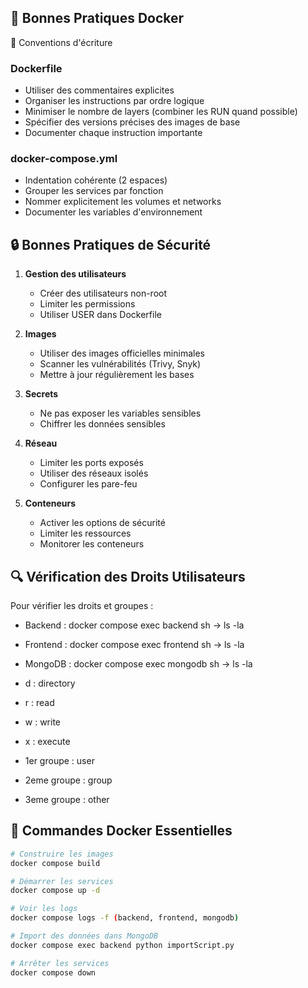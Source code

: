## 🐳 Bonnes Pratiques Docker

 📝 Conventions d'écriture

### Dockerfile
- Utiliser des commentaires explicites
- Organiser les instructions par ordre logique
- Minimiser le nombre de layers (combiner les RUN quand possible)
- Spécifier des versions précises des images de base
- Documenter chaque instruction importante

### docker-compose.yml
- Indentation cohérente (2 espaces)
- Grouper les services par fonction
- Nommer explicitement les volumes et networks
- Documenter les variables d'environnement

## 🔒 Bonnes Pratiques de Sécurité

1. **Gestion des utilisateurs**
   - Créer des utilisateurs non-root
   - Limiter les permissions
   - Utiliser USER dans Dockerfile

2. **Images**
   - Utiliser des images officielles minimales
   - Scanner les vulnérabilités (Trivy, Snyk)
   - Mettre à jour régulièrement les bases

3. **Secrets**
   - Ne pas exposer les variables sensibles
   - Chiffrer les données sensibles

4. **Réseau**
   - Limiter les ports exposés
   - Utiliser des réseaux isolés
   - Configurer les pare-feu

5. **Conteneurs**
   - Activer les options de sécurité
   - Limiter les ressources
   - Monitorer les conteneurs

## 🔍 Vérification des Droits Utilisateurs

Pour vérifier les droits et groupes :

 - Backend : docker compose exec backend sh -> ls -la
 - Frontend : docker compose exec frontend sh -> ls -la
 - MongoDB : docker compose exec mongodb sh -> ls -la

 - d : directory
 - r : read
 - w : write
 - x : execute

 - 1er groupe : user
 - 2eme groupe : group
 - 3eme groupe : other

 ## 🚀 Commandes Docker Essentielles
```bash
# Construire les images
docker compose build

# Démarrer les services
docker compose up -d

# Voir les logs
docker compose logs -f (backend, frontend, mongodb)

# Import des données dans MongoDB
docker compose exec backend python importScript.py

# Arrêter les services
docker compose down
```